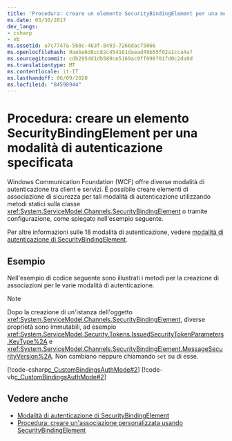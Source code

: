 ```yaml
---
title: 'Procedura: creare un elemento SecurityBindingElement per una modalità di autenticazione specificata'
ms.date: 03/30/2017
dev_langs:
- csharp
- vb
ms.assetid: a7c7747a-5b8c-463f-8493-7266dac75066
ms.openlocfilehash: 9aebe6d8cc82c454161daead49b55f02a1cca4a7
ms.sourcegitcommit: cdb295dd1db589ce5169ac9ff096f01fd0c2da9d
ms.translationtype: MT
ms.contentlocale: it-IT
ms.lasthandoff: 06/09/2020
ms.locfileid: "84598944"
---
```

# <a name="how-to-create-a-securitybindingelement-for-a-specified-authentication-mode"></a>Procedura: creare un elemento SecurityBindingElement per una modalità di autenticazione specificata
Windows Communication Foundation (WCF) offre diverse modalità di autenticazione tra client e servizi. È possibile creare elementi di associazione di sicurezza per tali modalità di autenticazione utilizzando metodi statici sulla classe <xref:System.ServiceModel.Channels.SecurityBindingElement> o tramite configurazione, come spiegato nell'esempio seguente.  
  
 Per altre informazioni sulle 18 modalità di autenticazione, vedere [modalità di autenticazione di SecurityBindingElement](securitybindingelement-authentication-modes.md).  
  
## <a name="example"></a>Esempio  
 Nell'esempio di codice seguente sono illustrati i metodi per la creazione di associazioni per le varie modalità di autenticazione.  
  
> [!NOTE]
> Dopo la creazione di un'istanza dell'oggetto <xref:System.ServiceModel.Channels.SecurityBindingElement>, diverse proprietà sono immutabili, ad esempio <xref:System.ServiceModel.Security.Tokens.IssuedSecurityTokenParameters.KeyType%2A> e <xref:System.ServiceModel.Channels.SecurityBindingElement.MessageSecurityVersion%2A>. Non cambiano neppure chiamando `set` su di esse.  
  
 [!code-csharp[c_CustomBindingsAuthMode#2](../../../../samples/snippets/csharp/VS_Snippets_CFX/c_custombindingsauthmode/cs/source.cs#2)]
 [!code-vb[c_CustomBindingsAuthMode#2](../../../../samples/snippets/visualbasic/VS_Snippets_CFX/c_custombindingsauthmode/vb/source.vb#2)]  
  
## <a name="see-also"></a>Vedere anche

- [Modalità di autenticazione di SecurityBindingElement](securitybindingelement-authentication-modes.md)
- [Procedura: creare un'associazione personalizzata usando SecurityBindingElement](how-to-create-a-custom-binding-using-the-securitybindingelement.md)
